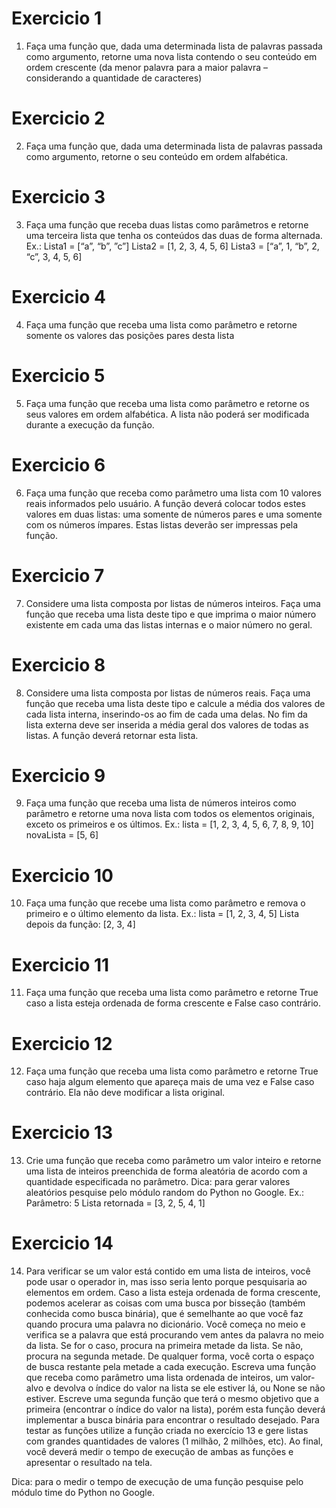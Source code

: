 <h1>Exercicio 1</h1>

1. Faça uma função que, dada uma determinada lista de palavras passada como
argumento, retorne uma nova lista contendo o seu conteúdo em ordem crescente (da
menor palavra para a maior palavra – considerando a quantidade de caracteres)

<h1>Exercicio 2</h1>

2. Faça uma função que, dada uma determinada lista de palavras passada como
argumento, retorne o seu conteúdo em ordem alfabética.

<h1>Exercicio 3</h1>

3. Faça uma função que receba duas listas como parâmetros e retorne uma terceira lista
que tenha os conteúdos das duas de forma alternada.
Ex.:
Lista1 = [“a”, “b”, ”c”]
Lista2 = [1, 2, 3, 4, 5, 6]
Lista3 = [“a”, 1, “b”, 2, “c”, 3, 4, 5, 6]

<h1>Exercicio 4</h1>

4. Faça uma função que receba uma lista como parâmetro e retorne somente os valores
das posições pares desta lista

<h1>Exercicio 5</h1>

5. Faça uma função que receba uma lista como parâmetro e retorne os seus valores em
ordem alfabética. A lista não poderá ser modificada durante a execução da função.

<h1>Exercicio 6</h1>

6. Faça uma função que receba como parâmetro uma lista com 10 valores reais
informados pelo usuário. A função deverá colocar todos estes valores em duas listas:
uma somente de números pares e uma somente com os números ímpares. Estas listas
deverão ser impressas pela função.

<h1>Exercicio 7</h1>

7. Considere uma lista composta por listas de números inteiros. Faça uma função que
receba uma lista deste tipo e que imprima o maior número existente em cada uma das
listas internas e o maior número no geral.

<h1>Exercicio 8</h1>

8. Considere uma lista composta por listas de números reais. Faça uma função que
receba uma lista deste tipo e calcule a média dos valores de cada lista interna,
inserindo-os ao fim de cada uma delas. No fim da lista externa deve ser inserida a
média geral dos valores de todas as listas. A função deverá retornar esta lista.

<h1>Exercicio 9</h1>

9. Faça uma função que receba uma lista de números inteiros como parâmetro e retorne
uma nova lista com todos os elementos originais, exceto os primeiros e os últimos.
Ex.:
lista = [1, 2, 3, 4, 5, 6, 7, 8, 9, 10]
novaLista = [5, 6]

<h1>Exercicio 10</h1>

10. Faça uma função que recebe uma lista como parâmetro e remova o primeiro e o
último elemento da lista.
Ex.:
lista = [1, 2, 3, 4, 5]
Lista depois da função: [2, 3, 4]

<h1>Exercicio 11</h1>

11. Faça uma função que receba uma lista como parâmetro e retorne True caso a lista
esteja ordenada de forma crescente e False caso contrário.

<h1>Exercicio 12</h1>

12. Faça uma função que receba uma lista como parâmetro e retorne True caso haja
algum elemento que apareça mais de uma vez e False caso contrário. Ela não deve
modificar a lista original.

<h1>Exercicio 13</h1>

13. Crie uma função que receba como parâmetro um valor inteiro e retorne uma lista de
inteiros preenchida de forma aleatória de acordo com a quantidade especificada no
parâmetro.
Dica: para gerar valores aleatórios pesquise pelo módulo random do Python no
Google.
Ex.:
Parâmetro: 5
Lista retornada = [3, 2, 5, 4, 1]

<h1>Exercicio 14</h1>

14. Para verificar se um valor está contido em uma lista de inteiros, você pode usar o
operador in, mas isso seria lento porque pesquisaria ao elementos em ordem.
Caso a lista esteja ordenada de forma crescente, podemos acelerar as coisas com uma
busca por bisseção (também conhecida como busca binária), que é semelhante ao que
você faz quando procura uma palavra no dicionário. Você começa no meio e verifica se
a palavra que está procurando vem antes da palavra no meio da lista. Se for o caso,
procura na primeira metade da lista. Se não, procura na segunda metade.
De qualquer forma, você corta o espaço de busca restante pela metade a cada
execução.
Escreva uma função que receba como parâmetro uma lista ordenada de inteiros, um
valor-alvo e devolva o índice do valor na lista se ele estiver lá, ou None se não estiver.
Escreve uma segunda função que terá o mesmo objetivo que a primeira (encontrar o
índice do valor na lista), porém esta função deverá implementar a busca binária para
encontrar o resultado desejado.
Para testar as funções utilize a função criada no exercício 13 e gere listas com grandes
quantidades de valores (1 milhão, 2 milhões, etc). Ao final, você deverá medir o tempo
de execução de ambas as funções e apresentar o resultado na tela.

Dica: para o medir o tempo de execução de uma função pesquise pelo módulo time do
Python no Google.
